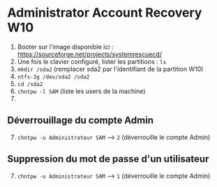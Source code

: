 # Administrator Account Recovery W10

1. Booter sur l'image disponible ici : https://sourceforge.net/projects/systemrescuecd/
2. Une fois le clavier configuré, lister les partitions : ```ls```
3. ```mkdir /sda2``` (remplacer sda2 par l'identifiant de la partition W10)
4. ```ntfs-3g /dev/sda2 /sda2``` 
5. ```cd /sda2```
6. ```chntpw -l SAM``` (liste les users de la machine)
7. 
## Déverrouillage du compte Admin

7. ```chntpw -u Administrateur SAM``` --> ```2``` (déverrouille le compte Admin)

## Suppression du mot de passe d'un utilisateur

7. ```chntpw -u Administrateur SAM``` --> ```1``` (déverrouille le compte Admin)

